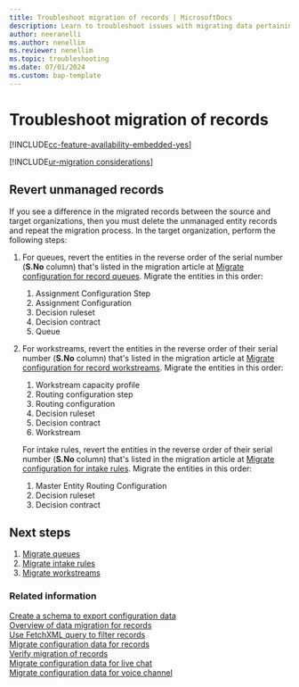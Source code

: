 ```yaml
---
title: Troubleshoot migration of records | MicrosoftDocs
description: Learn to troubleshoot issues with migrating data pertaining to records enabled for unified routing from source to target environments in Omnichannel for Customer Service.
author: neeranelli
ms.author: nenellim
ms.reviewer: nenellim
ms.topic: troubleshooting
ms.date: 07/01/2024
ms.custom: bap-template
---
```


# Troubleshoot migration of records

[!INCLUDE[cc-feature-availability-embedded-yes](../../includes/cc-feature-availability-embedded-yes.md)]


[!INCLUDE[ur-migration considerations](../../includes/cc-ur-migration-considerations.md)]

## Revert unmanaged records 

If you see a difference in the migrated records between the source and target organizations, then you must delete the unmanaged entity records and repeat the migration process. 
In the target organization, perform the following steps:

1. For queues, revert the entities in the reverse order of the serial number (**S.No** column) that's listed in the migration article at [Migrate configuration for record queues](migrate-record-routing-config-using-solutions.md#migrate-configuration-for-queues). Migrate the entities in this order:

    1. Assignment Configuration Step
    2. Assignment Configuration
    3. Decision ruleset
    4. Decision contract
    5. Queue


2. For workstreams, revert the entities in the reverse order of their serial number (**S.No** column) that's listed in the migration article at [Migrate configuration for record workstreams](migrate-record-routing-config-using-solutions.md#migrate-configuration-for-intake-rules-and-record-workstreams). Migrate the entities in this order:
    1. Workstream capacity profile
    1. Routing configuration step
    1. Routing configuration
    1. Decision ruleset
    1. Decision contract
    1. Workstream 
    
      For intake rules, revert the entities in the reverse order of their serial number (**S.No** column) that's listed in the migration article at [Migrate configuration for intake rules](migrate-record-routing-config-using-solutions.md#migrate-configuration-for-intake-rules-and-record-workstreams). Migrate the entities in this order:
      1. Master Entity Routing Configuration
      1. Decision ruleset
      1. Decision contract

## Next steps

1. [Migrate queues](migrate-record-routing-config-using-solutions.md#migrate-configuration-for-queues)  
2. [Migrate intake rules](migrate-record-routing-config-using-solutions.md#migrate-configuration-for-intake-rules-and-record-workstreams)  
3. [Migrate workstreams](migrate-record-routing-config-using-solutions.md#migrate-configuration-for-intake-rules-and-record-workstreams)  

### Related information

[Create a schema to export configuration data](/power-platform/admin/create-schema-export-configuration-data)  
[Overview of data migration for records](migrate-config-data-for-records-overview.md)  
[Use FetchXML query to filter records](use-fetchxml-filter-records.md)  
[Migrate configuration data for records](migrate-record-routing-config-using-solutions.md)  
[Verify migration of records](migrate-config-data-verify.md)  
[Migrate configuration data for live chat](migrate-config-data-for-live-chat.md)  
[Migrate configuration data for voice channel](migrate-config-data-for-voice-channel.md)   